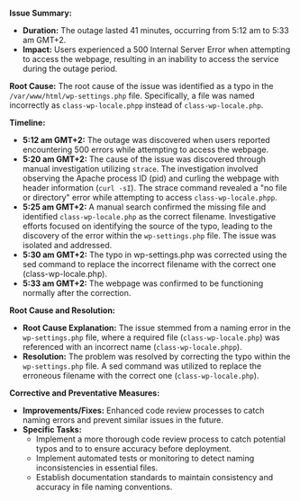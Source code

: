 **Issue Summary:**
- **Duration:** The outage lasted 41 minutes, occurring from 5:12 am to 5:33 am GMT+2.
- **Impact:** Users experienced a 500 Internal Server Error when attempting to access the webpage, resulting in an inability to access the service during the outage period.

**Root Cause:**
The root cause of the issue was identified as a typo in the `/var/www/html/wp-settings.php` file. Specifically, a file was named incorrectly as `class-wp-locale.phpp` instead of `class-wp-locale.php`.

**Timeline:**
- **5:12 am GMT+2:** The outage was discovered when users reported encountering 500 errors while attempting to access the webpage.
- **5:20 am GMT+2:** The cause of the issue was discovered through manual investigation utilizing `strace`. The investigation involved observing the Apache process ID (pid) and curling the webpage with header information (`curl -sI`). The strace command revealed a "no file or directory" error while attempting to access `class-wp-locale.phpp`.
- **5:25 am GMT+2:** A manual search confirmed the missing file and identified `class-wp-locale.php` as the correct filename. Investigative efforts focused on identifying the source of the typo, leading to the discovery of the error within the `wp-settings.php` file. The issue was isolated and addressed.
- **5:30 am GMT+2:** The typo in wp-settings.php was corrected using the sed command to replace the incorrect filename with the correct one (class-wp-locale.php).
- **5:33 am GMT+2:**  The webpage was confirmed to be functioning normally after the correction.

**Root Cause and Resolution:**
- **Root Cause Explanation:** The issue stemmed from a naming error in the `wp-settings.php` file, where a required file (`class-wp-locale.php`) was referenced with an incorrect name (`class-wp-locale.phpp`).
- **Resolution:** The problem was resolved by correcting the typo within the `wp-settings.php` file. A sed command was utilized to replace the erroneous filename with the correct one (`class-wp-locale.php`).

**Corrective and Preventative Measures:**
- **Improvements/Fixes:** Enhanced code review processes to catch naming errors and prevent similar issues in the future.
- **Specific Tasks:**
  - Implement a more thorough code review process to catch potential typos and to to ensure accuracy before deployment.
  - Implement automated tests or monitoring to detect naming inconsistencies in essential files.
  - Establish documentation standards to maintain consistency and accuracy in file naming conventions.
